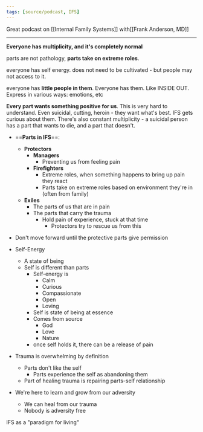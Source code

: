 ```yaml
---
tags: [source/podcast, IFS]
---
```


Great podcast on [[Internal Family Systems]] with[[Frank Anderson, MD]] 

---

**Everyone has multiplicity, and it's completely normal**

parts are not pathology, **parts take on extreme roles**. 

everyone has self energy. does not need to be cultivated - but people may not access to it. 


everyone has **little people in them**. Everyone has them. Like INSIDE OUT.  Express in various ways: emotions, etc

**Every part wants something positive for us**. This is very hard to understand. Even suicidal, cutting, heroin - they want what's best. IFS gets curious about them. There's also constant multiplicity - a suicidal person has a part that wants to die, and a part that doesn't.

- ==**Parts in IFS**==:
	- **Protectors**
		- **Managers**
			- Preventing us from feeling pain
		- **Firefighters**
			- Extreme roles, when something happens to bring up pain they react
			- Parts take on extreme roles based on environment they're in (often from family)
	- **Exiles**
		- The parts of us that are in pain
		- The parts that carry the trauma
			- Hold pain of experience, stuck at that time
				- Protectors try to rescue us from this
- Don't move forward until the protective parts give permission
- Self-Energy
	- A state of being
	- Self is different than parts
		- Self-energy is
			- Calm
			- Curious
			- Compassionate
			- Open
			- Loving
		- Self is state of being at essence
		- Comes from source
			- God
			- Love
			- Nature
		- once self holds it, there can be a release of pain



- Trauma is overwhelming by definition
	- Parts don't like the self
		- Parts experience the self as abandoning them
	- Part of healing trauma is repairing parts-self relationship


- We're here to learn and grow from our adversity
	- We can heal from our trauma
	- Nobody is adversity free




IFS as a "paradigm for living"
